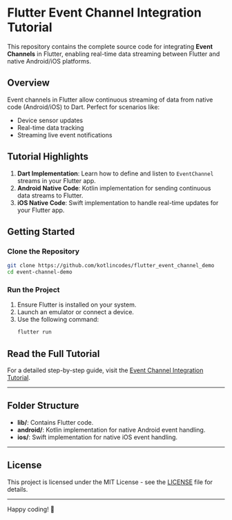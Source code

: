 # Flutter Event Channel Integration Tutorial

This repository contains the complete source code for integrating **Event Channels** in Flutter, enabling real-time data streaming between Flutter and native Android/iOS platforms.

## **Overview**

Event channels in Flutter allow continuous streaming of data from native code (Android/iOS) to Dart. Perfect for scenarios like:

- Device sensor updates
- Real-time data tracking
- Streaming live event notifications

## **Tutorial Highlights**

1. **Dart Implementation**: Learn how to define and listen to `EventChannel` streams in your Flutter app.
2. **Android Native Code**: Kotlin implementation for sending continuous data streams to Flutter.
3. **iOS Native Code**: Swift implementation to handle real-time updates for your Flutter app.

## **Getting Started**

### **Clone the Repository**
```bash
git clone https://github.com/kotlincodes/flutter_event_channel_demo
cd event-channel-demo
```

### **Run the Project**
1. Ensure Flutter is installed on your system.
2. Launch an emulator or connect a device.
3. Use the following command:
   ```bash
   flutter run
   ```

## **Read the Full Tutorial**

For a detailed step-by-step guide, visit the [Event Channel Integration Tutorial](https://kotlincodes.com/flutter-dart/event-channel-integration-in-flutter-with-example-git/).

---

## **Folder Structure**

- **lib/**: Contains Flutter code.
- **android/**: Kotlin implementation for native Android event handling.
- **ios/**: Swift implementation for native iOS event handling.

---

## **License**

This project is licensed under the MIT License - see the [LICENSE](LICENSE) file for details.

---

Happy coding! 🚀

